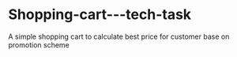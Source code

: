 # Shopping-cart---tech-task
A simple shopping cart to calculate best price for customer base on promotion scheme
